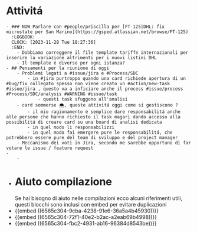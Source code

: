 # Attivitá
	- ### NOW Parlare con #people/priscilla per [FT-125|DHL: fix microstate per San Marino](https://gsped.atlassian.net/browse/FT-125)
	  :LOGBOOK:
	  CLOCK: [2023-11-28 Tue 18:27:36]
	  :END:
		- Dobbiamo correggere il file template tariffe internazionali per inserire la variazione altrimenti per i nuovi listini DHL
		- Il template é diverso per ogni istanza?
	- ## Pensamenti per la riunione di oggi
		- Problemi legati a #issue/jira e #Process/SDC
			- in #jira purtroppo quando una card richiede apertura di un #bug/fix collegato spesso non viene creato un #action/new-task #issue/jira , questo va a inficiare anche il process #issue/process #Process/SDC/analysis #WARNING #issue/task
				- questi task sfuggono all'analisi
		- card sommerse 🌨️, queste attivitá oggi come si gestiscono ?
			- il mio ragionamento é semplice dare responsabilitá anche alle persone che hanno richiesto il task magari dando accesso alla possibilitá di creare card su una board di analisi dedicata
			- in quel modo li responsabilizzi
			- in quel modo fai emergere pure le responsabilitá, che potrebbero essere pure del team di sviluppo e del project manager
		- Meccanismo dei voti in Jira, secondo me sarebbe opportuno di far votare le issue / feature request
	-
		-
- # Aiuto compilazione
  Se hai bisogno di aiuto nelle compilazioni ecco alcuni riferimenti utili, questi blocchi sono inclusi con embed per evitare duplicazioni
- {{embed ((6565c304-9cba-4238-91e6-36a5a4b45930))}}
- {{embed ((6565c304-72f1-40e2-b2ac-a2eab69b4998))}}
- {{embed ((6565c304-fbc2-4931-ab16-96384d8543be))}}